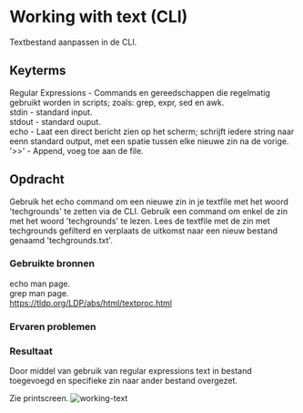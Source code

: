 # Working with text (CLI)
Textbestand aanpassen in de CLI.

## Keyterms
Regular Expressions - Commands en gereedschappen die regelmatig gebruikt worden in scripts; zoals: grep, expr, sed en awk. <br/>
stdin - standard input. <br/>
stdout - standard ouput. <br/>
echo - Laat een direct bericht zien op het scherm; schrijft iedere string naar eenn standard output, met een spatie tussen elke nieuwe zin na de vorige. <br/>
'>>' - Append, voeg toe aan de file. 

## Opdracht
Gebruik het echo command om een nieuwe zin in je textfile met het woord 'techgrounds' te zetten via de CLI. Gebruik een command om enkel de zin met het woord 'techgrounds' te lezen. Lees de textfile met de zin met techgrounds gefilterd en verplaats de uitkomst naar een nieuw bestand genaamd 'techgrounds.txt'. 

### Gebruikte bronnen
echo man page. <br/>
grep man page. <br/>
https://tldp.org/LDP/abs/html/textproc.html

### Ervaren problemen


### Resultaat
Door middel van gebruik van regular expressions text in bestand toegevoegd en specifieke zin naar ander bestand overgezet. 

Zie printscreen. 
![working-text](https://user-images.githubusercontent.com/92883069/145215890-ab0347ea-658e-4096-9567-7f52b4557479.png)
